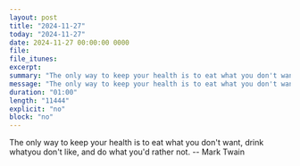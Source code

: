 ```yaml
---
layout: post
title: "2024-11-27"
today: "2024-11-27"
date: 2024-11-27 00:00:00 0000
file:
file_itunes:
excerpt:
summary: "The only way to keep your health is to eat what you don't want, drink whatyou don't like, and do what you'd rather not. -- Mark Twain"
message: "The only way to keep your health is to eat what you don't want, drink whatyou don't like, and do what you'd rather not. -- Mark Twain"
duration: "01:00"
length: "11444"
explicit: "no"
block: "no"
---
```

The only way to keep your health is to eat what you don't want, drink whatyou don't like, and do what you'd rather not. -- Mark Twain

